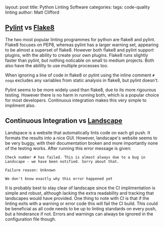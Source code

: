 layout: post
title:  Python Linting Software
categories:
tags: code-quality linting
author: Matt Clifford


## [Pylint](https://www.pylint.org) vs [Flake8](http://flake8.pycqa.org/en/latest/#) ##

The two most popular linting programmes for python are flake8 and pylint. Flake8 focuses on PEP8, whereas pylint has a larger warning set, appearing to be almost a superset of flake8. However both flake8 and pylint support plugins, with the ability to create your own plugins. Flake8 runs slightly faster than pylint, but nothing noticable on small to medium projects. Both also have the abililty to use multiple processes too.

When ignoring a line of code in flake8 or pylint using the inline comment `# noqa`  excludes any variables from static analysis in flake8, but pylint doesn't. 

Pylint seems to be more widely used than flake8, due to its more rigourous testing. However there is no harm in running both, which is a popular choice for most developers. Continuous integration makes this very simple to impliment also.


## Continuous Integration vs [Landscape](landscape.io) ##

Landspace is a website that automatically lints code on each git push. It formats the results into a nice GUI. However, landscape's website seems to be very buggy, with their documentation broken and more importantly none of the testing works. After running this error message is given: 
```
Check number # has failed. This is almost always due to a bug in Landscape - we have been notified. Sorry about that.

Failure reason: Unknown

We don't know exactly why this error happened yet
```

It is probably best to stay clear of landscape since the CI implimentation is simple and robust, although lacking the extra readability and tracking that landscapes would have provided. One thing to note with CI is that if the linting exits with a warning or error code this will fail the CI build. This could be beneficial as all code needs to be up to linting standards on every push, but a hinderance if not. Errors and warnings can always be ignored in the configuration file though.
